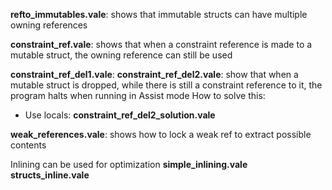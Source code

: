 **refto_immutables.vale**: shows that immutable structs can have multiple owning references

**constraint_ref.vale**: shows that when a constraint reference is made to a mutable struct, the owning reference can still be used

**constraint_ref_del1.vale**: 
**constraint_ref_del2.vale**: show that when a mutable struct is dropped, while there is still a constraint reference to it, the program halts when running in Assist mode
How to solve this:   
  - Use locals:     **constraint_ref_del2_solution.vale**

**weak_references.vale**: shows how to lock a weak ref to extract possible contents

Inlining can be used for optimization
**simple_inlining.vale**
**structs_inline.vale**

